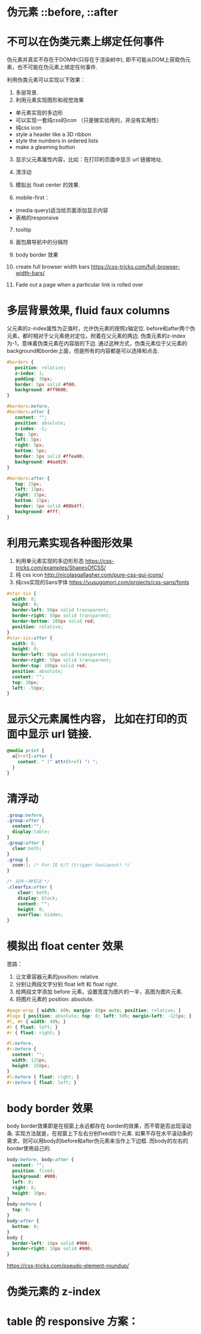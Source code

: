 # 伪元素 ::before, ::after
# 不可以在伪类元素上绑定任何事件
伪元素并真实不存在于DOM中(只存在于渲染树中), 即不可能从DOM上获取伪元素，也不可能在伪元素上绑定任何事件.


利用伪类元素可以实现以下效果：
1. 多层背景.
2. 利用元素实现图形和视觉效果
  * 单元素实现的多边形
  * 可以实现一套纯css的icon （只是做实验用的，并没有实用性）
  * 纯css icon
  * style a header like a 3D ribbon
  * style the numbers in ordered lists
  * make a gleaming button

3. 显示父元素属性内容，比如：在打印的页面中显示 url 链接地址.
4. 清浮动
5. 模拟出 float center 的效果.

6. mobile-first： 
  * (media query)适当给页面添加显示内容
  * 表格的responsive
7. tooltip
8. 面包屑导航中的分隔符
9. body border 效果

10. create full browser width bars
https://css-tricks.com/full-browser-width-bars/

11. Fade out a page when a particular link is rolled over









# 多层背景效果, fluid faux columns
父元素的z-index属性为正值时，允许伪元素的按照z轴定位.
before和after两个伪元素，都时相对于父元素绝对定位，附着在父元素的两边.
伪类元素的z-index为-1，意味着伪类元素在内容层的下边.
通过这种方式，伪类元素位于父元素的background和border上面，但是所有的内容都是可以选择和点击.


```css
#borders {
   position: relative;
   z-index: 1;
   padding: 30px;
   border: 5px solid #f00;
   background: #ff9600;
}

#borders:before,
#borders:after {
   content: "";
   position: absolute;
   z-index: -1;
   top: 5px;
   left: 5px;
   right: 5px;
   bottom: 5px;
   border: 5px solid #ffea00;
   background: #4aa929;
}

#borders:after {
   top: 15px;
   left: 15px;
   right: 15px;
   bottom: 15px;
   border: 5px solid #00b4ff;
   background: #fff;
}

```

# 利用元素实现各种图形效果
1. 利用单元素实现的多边形形态
https://css-tricks.com/examples/ShapesOfCSS/
2. 纯 css icon
http://nicolasgallagher.com/pure-css-gui-icons/
3. 纯css实现的Sans字体
https://yusugomori.com/projects/css-sans/fonts

```css
#star-six {
  width: 0;
  height: 0;
  border-left: 50px solid transparent;
  border-right: 50px solid transparent;
  border-bottom: 100px solid red;
  position: relative;
}
#star-six:after {
  width: 0;
  height: 0;
  border-left: 50px solid transparent;
  border-right: 50px solid transparent;
  border-top: 100px solid red;
  position: absolute;
  content: "";
  top: 30px;
  left: -50px;
}
```


# 显示父元素属性内容， 比如在打印的页面中显示 url 链接.
```css
@media print {
  a[href]:after {
    content: " (" attr(href) ") ";
  }
}
```

# 清浮动
```css
.group:before,
.group:after {
  content:"";
  display:table;
}
.group:after {
  clear:both;
}
.group {
  zoom:1; /* For IE 6/7 (trigger hasLayout) */
}

/* 另外一种写法 */
.clearfix:after {
	clear: both;
	display: block;
	content: "";
	height: 0;
	overflow: hidden;
}

```

# 模拟出 float center 效果
思路：
1. 让文章容器元素的position: relative.
2. 分别让两段文字分别 float left 和 float right.
3. 给两段文字添加 before 元素，设置宽度为图片的一半，高图为图片元素.
4. 将图片元素的 position: absolute.

```css
#page-wrap { width: 60%; margin: 80px auto; position: relative; }	
#logo { position: absolute; top: 0; left: 50%; margin-left: -125px; }
#l, #r { width: 49%; }
#l { float: left; }
#r { float: right; }

#l:before, 
#r:before { 
  content: ""; 
  width: 125px; 
  height: 250px; 
}
#l:before { float: right; }
#r:before { float: left; }
```



# body border 效果
body border效果即是在视窗上永远都存在 border的效果，而不管是否出现滚动条.
实现方法就是，在视窗上下左右分别fixed四个元素.
如果不存在水平滚动条的需求，则可以用body的before和after伪元素来当作上下边框.
而body的左右的border使用自己的.
```css
body:before, body:after {
  content: "";
  position: fixed;
  background: #900;
  left: 0;
  right: 0;
  height: 10px;
}
body:before {
  top: 0;
}
body:after {
  bottom: 0;
}
body {
  border-left: 10px solid #900;
  border-right: 10px solid #900;
}
```





https://css-tricks.com/pseudo-element-roundup/

# 伪类元素的 z-index










# table 的 responsive 方案：
